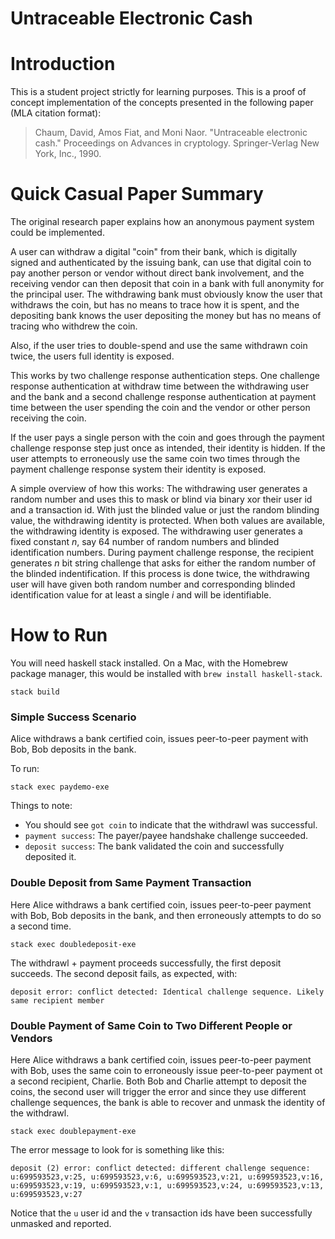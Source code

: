 Untraceable Electronic Cash
===========================

# Introduction #

This is a student project strictly for learning purposes. This is a proof of concept implementation of the concepts presented in the following paper (MLA citation format):

> Chaum, David, Amos Fiat, and Moni Naor. "Untraceable electronic cash." Proceedings on Advances in cryptology. Springer-Verlag New York, Inc., 1990.

# Quick Casual Paper Summary #

The original research paper explains how an anonymous payment system could be implemented.

A user can withdraw a digital "coin" from their bank, which is digitally signed and authenticated by the issuing bank, can use that digital coin to pay another person or vendor without direct bank involvement, and the receiving vendor can then deposit that coin in a bank with full anonymity for the principal user. The withdrawing bank must obviously know the user that withdraws the coin, but has no means to trace how it is spent, and the depositing bank knows the user depositing the money but has no means of tracing who withdrew the coin.

Also, if the user tries to double-spend and use the same withdrawn coin twice, the users full identity is exposed.

This works by two challenge response authentication steps. One challenge response authentication at withdraw time between the withdrawing user and the bank and a second challenge response authentication at payment time between the user spending the coin and the vendor or other person receiving the coin.

If the user pays a single person with the coin and goes through the payment challenge response step just once as intended, their identity is hidden. If the user attempts to erroneously use the same coin two times through the payment challenge response system their identity is exposed.

A simple overview of how this works: The withdrawing user generates a random number and uses this to mask or blind via binary xor their user id and a transaction id. With just the blinded value or just the random blinding value, the withdrawing identity is protected. When both values are available, the withdrawing identity is exposed. The withdrawing user generates a fixed constant $n$, say $64$ number of random numbers and blinded identification numbers. During payment challenge response, the recipient generates $n$ bit string challenge that asks for either the random number of the blinded indentification. If this process is done twice, the withdrawing user will have given both random number and corresponding blinded identification value for at least a single $i$ and will be identifiable.

# How to Run #

You will need haskell stack installed. On a Mac, with the Homebrew package manager, this would be installed with `brew install haskell-stack`.

```
stack build
```

### Simple Success Scenario ##

Alice withdraws a bank certified coin, issues peer-to-peer payment with Bob, Bob deposits in the bank.

To run:

```
stack exec paydemo-exe
```

Things to note:

- You should see `got coin` to indicate that the withdrawl was successful.
- `payment success`: The payer/payee handshake challenge succeeded.
- `deposit success`: The bank validated the coin and successfully deposited it.

### Double Deposit from Same Payment Transaction ###

Here Alice withdraws a bank certified coin, issues peer-to-peer payment with Bob, Bob deposits in the bank, and then erroneously attempts to do so a second time.

```
stack exec doubledeposit-exe
```

The withdrawl + payment proceeds successfully, the first deposit succeeds. The second deposit fails, as expected, with:

```
deposit error: conflict detected: Identical challenge sequence. Likely same recipient member
```

### Double Payment of Same Coin to Two Different People or Vendors ###

Here Alice withdraws a bank certified coin, issues peer-to-peer payment with Bob, uses the same coin to erroneously issue peer-to-peer payment ot a second recipient, Charlie. Both Bob and Charlie attempt to deposit the coins, the second user will trigger the error and since they use different challenge sequences, the bank is able to recover and unmask the identity of the withdrawl.

```
stack exec doublepayment-exe
```

The error message to look for is something like this:

```
deposit (2) error: conflict detected: different challenge sequence: u:699593523,v:25, u:699593523,v:6, u:699593523,v:21, u:699593523,v:16, u:699593523,v:19, u:699593523,v:1, u:699593523,v:24, u:699593523,v:13, u:699593523,v:27
```

Notice that the `u` user id and the `v` transaction ids have been successfully unmasked and reported.
